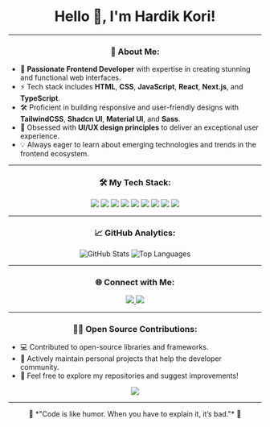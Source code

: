 <h1 align="center">Hello 👋, I'm Hardik Kori!</h1>
<!--
<p align="center">
  <img src="https://user-images.githubusercontent.com/..." alt="profile-pic" width="150" height="150" style="border-radius: 50%;"/>
</p>
-->

---

<h3 align="center">🚀 About Me:</h3>

- 🌟 **Passionate Frontend Developer** with expertise in creating stunning and functional web interfaces.
- ⚡ Tech stack includes **HTML**, **CSS**, **JavaScript**, **React**, **Next.js**, and **TypeScript**.
- 🛠️ Proficient in building responsive and user-friendly designs with **TailwindCSS**, **Shadcn UI**, **Material UI**, and **Sass**.
- 🎨 Obsessed with **UI/UX design principles** to deliver an exceptional user experience.
- 💡 Always eager to learn about emerging technologies and trends in the frontend ecosystem.

---

<h3 align="center">🛠 My Tech Stack:</h3>
<p align="center">
  <img src="https://img.shields.io/badge/HTML-E34F26?style=for-the-badge&logo=html5&logoColor=white" />
  <img src="https://img.shields.io/badge/CSS-1572B6?style=for-the-badge&logo=css3&logoColor=white" />
  <img src="https://img.shields.io/badge/JavaScript-F7DF1E?style=for-the-badge&logo=javascript&logoColor=black" />
  <img src="https://img.shields.io/badge/React-61DAFB?style=for-the-badge&logo=react&logoColor=black" />
  <img src="https://img.shields.io/badge/Next.js-000000?style=for-the-badge&logo=next.js&logoColor=white" />
  <img src="https://img.shields.io/badge/TypeScript-3178C6?style=for-the-badge&logo=typescript&logoColor=white" />
  <img src="https://img.shields.io/badge/TailwindCSS-06B6D4?style=for-the-badge&logo=tailwindcss&logoColor=white" />
  <img src="https://img.shields.io/badge/Git-F05032?style=for-the-badge&logo=git&logoColor=white" />
  <img src="https://img.shields.io/badge/Figma-F24E1E?style=for-the-badge&logo=figma&logoColor=white" />
</p>

---

<h3 align="center">📈 GitHub Analytics:</h3>
<p align="center">
  <img src="https://github-readme-stats.vercel.app/api?username=hk-gitshub&show_icons=true&theme=radical" alt="GitHub Stats" />
  <img src="https://github-readme-stats.vercel.app/api/top-langs/?username=hk-gitshub&layout=compact&theme=radical" alt="Top Languages" />
</p>

---

<h3 align="center">🌐 Connect with Me:</h3>
<p align="center">
  <a href="https://www.linkedin.com/in/hardik-kori-9514b3156/" target="_blank">
    <img src="https://img.shields.io/badge/LinkedIn-0077B5?style=for-the-badge&logo=linkedin&logoColor=white" />
  </a>
<!--   <a href="https://twitter.com/[YourTwitterHandle]" target="_blank">
    <img src="https://img.shields.io/badge/Twitter-1DA1F2?style=for-the-badge&logo=twitter&logoColor=white" />
  </a> -->
  <a href="mailto:korihardik2808@gmail.com" target="_blank">
    <img src="https://img.shields.io/badge/Email-EA4335?style=for-the-badge&logo=gmail&logoColor=white" />
  </a>
<!--   <a href="https://[YourPortfolioWebsite]/" target="_blank">
    <img src="https://img.shields.io/badge/Portfolio-121212?style=for-the-badge&logo=vercel&logoColor=white" />
  </a> -->
</p>

---

<h3 align="center">👨‍💻 Open Source Contributions:</h3>

- 💻 Contributed to open-source libraries and frameworks.
- 🚀 Actively maintain personal projects that help the developer community.
- 🎉 Feel free to explore my repositories and suggest improvements!

<p align="center">
  <a href="https://github.com/hk-gitshub?tab=repositories" target="_blank">
    <img src="https://img.shields.io/badge/My%20Repos-100000?style=for-the-badge&logo=github&logoColor=white" />
  </a>
</p>

---

<p align="center">
  🌟 *"Code is like humor. When you have to explain it, it’s bad."* 🌟
</p>
